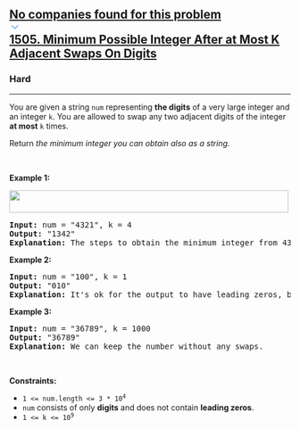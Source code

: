 <h2><a href="https://leetcode.com/problems/minimum-possible-integer-after-at-most-k-adjacent-swaps-on-digits/"><div id="big-omega-company-tags"><div id="big-omega-topbar"><div class="companyTagsContainer" style="overflow-x: scroll; flex-wrap: nowrap;"><div class="companyTagsContainer--tag">No companies found for this problem</div></div><div class="companyTagsContainer--chevron"><div><svg version="1.1" id="icon" xmlns="http://www.w3.org/2000/svg" xmlns:xlink="http://www.w3.org/1999/xlink" x="0px" y="0px" viewBox="0 0 32 32" fill="#4087F1" xml:space="preserve" style="width: 20px; --darkreader-inline-fill: #4aa0f2;" data-darkreader-inline-fill=""><polygon points="16,22 6,12 7.4,10.6 16,19.2 24.6,10.6 26,12 "></polygon><rect id="_x3C_Transparent_Rectangle_x3E_" class="st0" fill="none" width="32" height="32"></rect></svg></div></div></div></div>1505. Minimum Possible Integer After at Most K Adjacent Swaps On Digits</a></h2><h3>Hard</h3><hr><div><p>You are given a string <code>num</code> representing <strong>the digits</strong> of a very large integer and an integer <code>k</code>. You are allowed to swap any two adjacent digits of the integer <strong>at most</strong> <code>k</code> times.</p>

<p>Return <em>the minimum integer you can obtain also as a string</em>.</p>

<p>&nbsp;</p>
<p><strong class="example">Example 1:</strong></p>
<img alt="" src="https://assets.leetcode.com/uploads/2020/06/17/q4_1.jpg" style="width: 500px; height: 40px;">
<pre><strong>Input:</strong> num = "4321", k = 4
<strong>Output:</strong> "1342"
<strong>Explanation:</strong> The steps to obtain the minimum integer from 4321 with 4 adjacent swaps are shown.
</pre>

<p><strong class="example">Example 2:</strong></p>

<pre><strong>Input:</strong> num = "100", k = 1
<strong>Output:</strong> "010"
<strong>Explanation:</strong> It's ok for the output to have leading zeros, but the input is guaranteed not to have any leading zeros.
</pre>

<p><strong class="example">Example 3:</strong></p>

<pre><strong>Input:</strong> num = "36789", k = 1000
<strong>Output:</strong> "36789"
<strong>Explanation:</strong> We can keep the number without any swaps.
</pre>

<p>&nbsp;</p>
<p><strong>Constraints:</strong></p>

<ul>
	<li><code>1 &lt;= num.length &lt;= 3 * 10<sup>4</sup></code></li>
	<li><code>num</code> consists of only <strong>digits</strong> and does not contain <strong>leading zeros</strong>.</li>
	<li><code>1 &lt;= k &lt;= 10<sup>9</sup></code></li>
</ul>
</div>